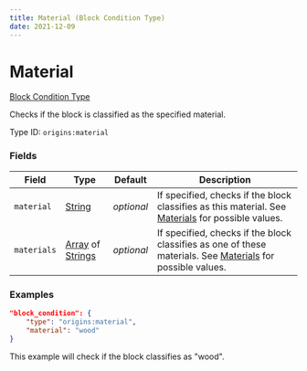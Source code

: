 ```yaml
---
title: Material (Block Condition Type)
date: 2021-12-09
---
```


# Material

[Block Condition Type](../block_condition_types.md)

Checks if the block is classified as the specified material.

Type ID: `origins:material`


### Fields

Field | Type | Default | Description
------|------|---------|------------
`material` | [String](../data_types/string.md) | _optional_ | If specified, checks if the block classifies as this material. See [Materials](../../misc/extras/materials.md) for possible values.
`materials` | [Array](../data_types/array.md) of [Strings](../data_types/string.md) | _optional_ | If specified, checks if the block classifies as one of these materials. See [Materials](../../misc/extras/materials.md) for possible values.


### Examples

```json
"block_condition": {
    "type": "origins:material",
    "material": "wood"
}
```

This example will check if the block classifies as "wood".
